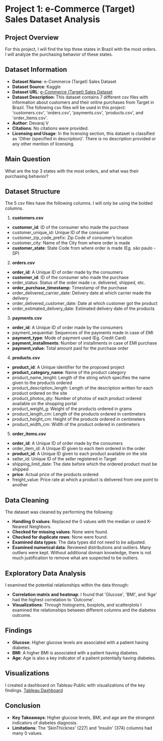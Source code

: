 # Project 1: e-Commerce (Target) Sales Dataset Analysis
## Project Overview
For this project, I will find the top three states in Brazil with the most orders. I will analyze the purchasing behavior of these states.
## Dataset Information
- **Dataset Name**: e-Commerce (Target) Sales Dataset
- **Dataset Source**: Kaggle
- **Dataset URL**: [e-Commerce (Target) Sales Dataset](https://www.kaggle.com/datasets/devarajv88/target-dataset/data?select=products.csv)
- **Dataset Description**: This dataset contains 7 different csv files with information about customers and their online purchases from Target in Brazil. The following csv files will be used in this project: 'customers.csv', 'orders.csv', 'payments.csv', 'products.csv', and 'order_items.csv'.
- **Author**: Devaraj V
- **Citations**: No citations were provided.
- **Licensing and Usage**: In the licensing section, this dataset is classified as 'Other (specified in description)'. There is no description provided or any other mention of licensing.
## Main Question
What are the top 3 states with the most orders, and what was their purchasing behavior?
## Dataset Structure
The 5 csv files have the following columns. I will only be using the bolded columns.

1. **customers.csv**
- **customer_id**: ID of the consumer who made the purchase
- customer_unique_id: Unique ID of the consumer
- customer_zip_code_prefix: Zip Code of consumer’s location
- customer_city: Name of the City from where order is made
- **customer_state**: State Code from where order is made (Eg. são paulo - SP)

2. **orders.csv**
- **order_id**: A Unique ID of order made by the consumers
- **customer_id**: ID of the consumer who made the purchase
- order_status: Status of the order made i.e. delivered, shipped, etc.
- **order_purchase_timestamp**: Timestamp of the purchase
- order_delivered_carrier_date: Delivery date at which carrier made the delivery
- order_delivered_customer_date: Date at which customer got the product
- order_estimated_delivery_date: Estimated delivery date of the products

3. **payments.csv**
- **order_id**: A Unique ID of order made by the consumers
- payment_sequential: Sequences of the payments made in case of EMI
- **payment_type**: Mode of payment used (Eg. Credit Card)
- **payment_installments**: Number of installments in case of EMI purchase
- **payment_value**: Total amount paid for the purchase order

4. **products.csv**
- **product_id**: A Unique identifier for the proposed project
- **product_category_name**: Name of the product category
- product_name_lenght: Length of the string which specifies the name given to the products ordered
- product_description_length: Length of the description written for each product ordered on the site
- product_photos_qty: Number of photos of each product ordered available on the shopping portal
- product_weight_g: Weight of the products ordered in grams
- product_length_cm: Length of the products ordered in centimeters
- product_height_cm: Height of the products ordered in centimeters
- product_width_cm: Width of the product ordered in centimeters

5. **order_items.csv**
- **order_id**: A Unique ID of order made by the consumers
- order_item_id: A Unique ID given to each item ordered in the order
- **product_id**: A Unique ID given to each product available on the site
- seller_id: Unique ID of the seller registered in Target
- shipping_limit_date: The date before which the ordered product must be shipped
- **price**: Actual price of the products ordered
- freight_value: Price rate at which a product is delivered from one point to another






## Data Cleaning
The dataset was cleaned by performing the following:
- **Handling 0 values**: Replaced the 0 values with the median or used K-Nearest Neighbors.
- **Checked for missing values**: None were found.
- **Checked for duplicate rows**: None were found.
- **Examined data types**: The data types did not need to be adjusted.
- **Examined numerical data**: Reviewed distributions and outliers. Many outliers were kept. Without additional domain knowledge, there is not much justification to remove what are suspected to be outliers.
## Exploratory Data Analysis
I examined the potential relationships within the data through:
- **Correlation matrix and heatmap**: I found that 'Glucose', 'BMI', and 'Age' had the highest correlation to 'Outcome'.
- **Visualizations**: Through histograms, boxplots, and scatterplots I examined the relationships between different columns and the diabetes outcome.
## Findings
- **Glucose**: Higher glucose levels are associated with a patient having diabetes.
- **BMI**: A higher BMI is associated with a patient having diabetes.
- **Age**: Age is also a key indicator of a patient potentially having diabetes.
## Visualizations
I created a dashboard on Tableau Public with visualizations of the key findings.
[Tableau Dashboard](https://public.tableau.com/views/Project2DiabetesDatasetAnalysis/Dashboard1?:language=en-US&:sid=&:redirect=auth&:display_count=n&:origin=viz_share_link)
## Conclusion
- **Key Takeaways**: Higher glucose levels, BMI, and age are the strongest indicators of diabetes diagnosis.
- **Limitations**: The 'SkinThicknes' (227) and 'Insulin' (374) columns had many 0 values.
